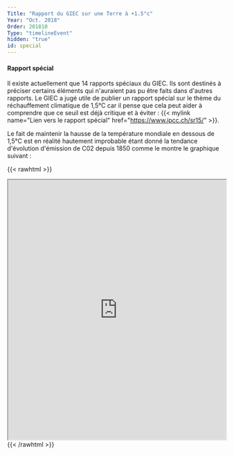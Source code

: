 ```yaml
---
Title: "Rapport du GIEC sur une Terre à +1.5°c"
Year: "Oct. 2018"
Order: 201810
Type: "timelineEvent"
hidden: "true"
id: special
---
```


#### Rapport spécial

Il existe actuellement que 14 rapports spéciaux du GIEC. Ils sont destinés à préciser certains éléments qui n'auraient pas pu être faits dans d'autres rapports. Le GIEC a jugé utile de publier un rapport spécial sur le thème du réchauffement climatique de 1,5°C car il pense que cela peut aider à comprendre que ce seuil est déjà critique et à éviter : {{< mylink name="Lien vers le rapport spécial" href="https://www.ipcc.ch/sr15/" >}}.

Le fait de maintenir la hausse de la température mondiale en dessous de 1,5°C est en réalité hautement improbable étant donné la tendance d'évolution d'émission de C02 depuis 1850 comme le montre le graphique suivant :

{{< rawhtml >}}
 <iframe src="https://ourworldindata.org/grapher/co2-mitigation-15c?time=earliest..2100" width="100%" height="600rem"></iframe>
{{< /rawhtml >}}